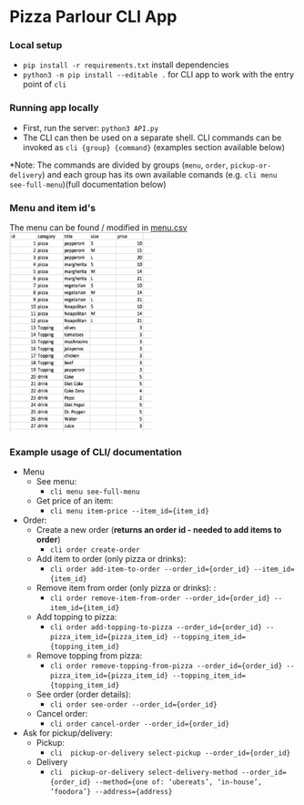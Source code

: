 # Pizza Parlour CLI App

### Local setup
- `pip install -r requirements.txt` install dependencies
- `python3 -m pip install --editable .` for CLI app to work with the entry point of `cli`

### Running app locally
- First, run the server: `python3 API.py`
- The CLI can then be used on a separate shell. CLI commands can be invoked as `cli {group} {command}` (examples section available below)

*Note: The commands are divided by groups (`menu`, `order`, `pickup-or-delivery`) and each group has its own available comands (e.g. `cli menu see-full-menu`)(full documentation below)

### Menu and item id's
The menu can be found / modified in [menu.csv](https://github.com/fernanda-palacios/pizza-parlour-cli/blob/main/menu.csv)\
<img src="various_readme_pictures/menu.png" alt="menu" height="350" width="250"/>


### Example usage of CLI/ documentation

- Menu
  - See  menu: 
    -  `cli menu see-full-menu`
  - Get price of an item:
    - `cli menu item-price --item_id={item_id}`
- Order: 
  - Create a new order (**returns an order id - needed to add items to order**) 
    - `cli order create-order`
  - Add item to order (only pizza or drinks): 
    - `cli order add-item-to-order --order_id={order_id} --item_id={item_id}`
  - Remove item from order  (only pizza or drinks): : 
     - `cli order remove-item-from-order --order_id={order_id} --item_id={item_id}`
  - Add topping to pizza: 
    - `cli order add-topping-to-pizza --order_id={order_id} --pizza_item_id={pizza_item_id} --topping_item_id={topping_item_id}`
  - Remove topping from pizza: 
    - `cli order remove-topping-from-pizza --order_id={order_id} --pizza_item_id={pizza_item_id} --topping_item_id={topping_item_id}`
  - See order (order details): 
    - `cli order see-order --order_id={order_id}`
  - Cancel order: 
    - `cli order cancel-order --order_id={order_id}`
- Ask for pickup/delivery:
    - Pickup:
      - `cli  pickup-or-delivery select-pickup --order_id={order_id}`
    - Delivery
      -  `cli  pickup-or-delivery select-delivery-method --order_id={order_id} --method={one of: ‘ubereats’, ‘in-house’, ‘foodora’} --address={address}`
